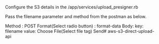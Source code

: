 
Configure the S3 details in the /app/services/upload_presigner.rb

Pass the filename parameter and method from the postman as below.

Method : POST
Format(Select radio button) : format-data
Body:
key: filename
value: Choose File(Select file tag)
Send# aws-s3-direct-upload-api
